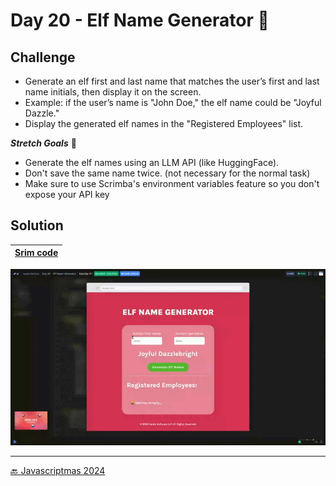 # Day 20 - Elf Name Generator 🧝

## Challenge

- Generate an elf first and last name that matches the user’s first and last name initials, then display it on the screen.
- Example: if the user’s name is "John Doe," the elf name could be "Joyful Dazzle."
- Display the generated elf names in the "Registered Employees" list.

***Stretch Goals*** 🌟
- Generate the elf names using an LLM API (like HuggingFace). 
- Don't save the same name twice. (not necessary for the normal task)
- Make sure to use Scrimba's environment variables feature so you don't expose your API key 


## Solution

| [Srim code](https://scrimba.com/exercise-s04jgjc6t5) |
| --- |

![](../assets/gifs/day-20.gif)


---
[🔙 Javascriptmas 2024](../README.md)